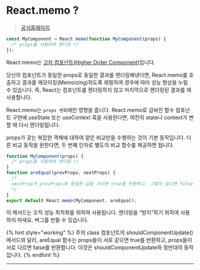 # React.memo ?

> [공식홈페이지](https://ko.reactjs.org/docs/react-api.html#reactmemo)

```ts
const MyComponent = React.memo(function MyComponent(props) {
  /* props를 사용하여 렌더링 */
});
```

React.memo는 [고차 컴포넌트(Higher Order Component)](https://ko.reactjs.org/docs/higher-order-components.html)입니다.

당신의 컴포넌트가 동일한 props로 동일한 결과를 렌더링해낸다면, React.memo를 호출하고 결과를 메모이징(Memoizing)하도록 래핑하여 경우에 따라 성능 향상을 누릴 수 있습니다. 즉, React는 컴포넌트를 렌더링하지 않고 마지막으로 렌더링된 결과를 재사용합니다.

React.memo는 `props 변화`에만 영향을 줍니다. React.memo로 감싸진 함수 컴포넌트 구현에 useState 또는 useContext 훅을 사용한다면, 여전히 state나 context가 변할 때 다시 렌더링됩니다.

props가 갖는 복잡한 객체에 대하여 얕은 비교만을 수행하는 것이 기본 동작입니다. 다른 비교 동작을 원한다면, 두 번째 인자로 별도의 비교 함수를 제공하면 됩니다.

```ts
function MyComponent(props) {
  /* props를 사용하여 렌더링 */
}
function areEqual(prevProps, nextProps) {
  /*
  nextProp가 prevProps와 동일한 값을 가지면 true를 반환하고, 그렇지 않다면 false를 반환
  */
}
export default React.memo(MyComponent, areEqual);
```

이 메서드는 오직 성능 최적화를 위하여 사용됩니다. 렌더링을 “방지”하기 위하여 사용하지 마세요. 버그를 만들 수 있습니다.

{% hint style="working" %}
주의
class 컴포넌트의 shouldComponentUpdate() 메서드와 달리, areEqual 함수는 props들이 서로 같으면 true를 반환하고, props들이 서로 다르면 false를 반환합니다. 이것은 shouldComponentUpdate와 정반대의 동작입니다.
{% endhint %}

---
